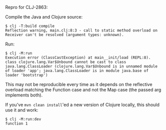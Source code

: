 Repro for CLJ-2863:

Compile the Java and Clojure source:

```
$ clj -T:build compile
Reflection warning, main.clj:8:3 - call to static method overload on Receiver can't be resolved (argument types: unknown).
```

Run:
```
$ clj -M:run
Execution error (ClassCastException) at main__init/load (REPL:8).
class clojure.lang.Var$Unbound cannot be cast to class java.lang.ClassLoader (clojure.lang.Var$Unbound is in unnamed module of loader 'app'; java.lang.ClassLoader is in module java.base of loader 'bootstrap')
```

This may not be reproducible every time as it depends on the reflective overload matching the Function case and not the Map case (the passed arg implements both).

If you've `mvn clean install`'ed a new version of Clojure locally, this should use it and work:

```
$ clj -M:run:dev
function 1
```

